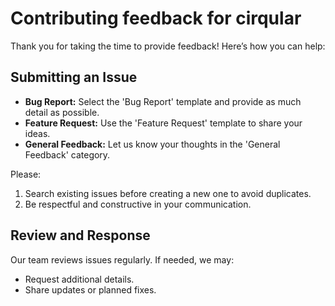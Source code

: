 # Contributing feedback for cirqular

Thank you for taking the time to provide feedback! Here’s how you can help:

## Submitting an Issue
- **Bug Report:** Select the 'Bug Report' template and provide as much detail as possible.
- **Feature Request:** Use the 'Feature Request' template to share your ideas.
- **General Feedback:** Let us know your thoughts in the 'General Feedback' category.

Please:
1. Search existing issues before creating a new one to avoid duplicates.
2. Be respectful and constructive in your communication.

## Review and Response
Our team reviews issues regularly. If needed, we may:
- Request additional details.
- Share updates or planned fixes.
